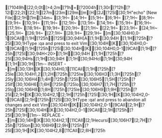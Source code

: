 [?1049h[22;0;0t[>4;2m[?1h=[?2004h[1;30r[?12h[?12l[22;2t[22;1t[27m[23m[29m[m[H[2J[?25l[30;1H"echo" [New File][2;1H[1m[34m~                                                                                                                        [3;1H~                                                                                                                        [4;1H~                                                                                                                        [5;1H~                                                                                                                        [6;1H~                                                                                                                        [7;1H~                                                                                                                        [8;1H~                                                                                                                        [9;1H~                                                                                                                        [10;1H~                                                                                                                        [11;1H~                                                                                                                        [12;1H~                                                                                                                        [13;1H~                                                                                                                        [14;1H~                                                                                                                        [15;1H~                                                                                                                        [16;1H~                                                                                                                        [17;1H~                                                                                                                        [18;1H~                                                                                                                        [19;1H~                                                                                                                        [20;1H~                                                                                                                        [21;1H~                                                                                                                        [22;1H~                                                                                                                        [23;1H~                                                                                                                        [24;1H~                                                                                                                        [25;1H~                                                                                                                        [26;1H~                                                                                                                        [27;1H~                                                                                                                        [28;1H~                                                                                                                        [29;1H~                                                                                                                        [m[30;104H0,0-1[9CAll[1;1H[?25h[?25l[30;94H[A[1;1H[30;94H  [1;1H[?25h[?25l[30;1HType  :qa  and press <Enter> to exit Vim[30;104H[K[30;104H0,0-1[9CAll[1;1H[?25h[?25l[30;104H[K[30;104H0,0-1[9CAll[1;1H[?25h[?25l[30;94H<20>[1;1H[30;94H    [1;1H[?25h[?25l[30;94Hs[1;1H[30;94H [1;1H[30;94Hcl[1;1H[30;94H  [1;1H[30;1H[1m-- INSERT --[m[30;13H[K[30;104H0,1[11CAll[1;1H[?25h[?25le[30;104H1,2[1;2H[?25h[?25lw[30;106H3[1;3H[?25h[?25ly[30;106H4[1;4H[?25h[?25li[30;106H5[1;5H[?25h[?25lf[30;106H6[1;6H[?25h[?25lo[30;106H7[1;7H[?25h[?25lg[30;106H8[1;8H[?25h[?25le[30;106H9[1;9H[?25h[?25l[2;1H[K[30;104H2,1[2;1H[?25h[?25l[30;1H[K[30;104H2,0-1[9CAll[2;1H[?25h[?25l[30;1HType  :qa!  and press <Enter> to abandon all changes and exit Vim[30;104H[K[30;104H2,0-1[9CAll[2;1H[?25h[?25l[30;104H[K[30;104H2,0-1[9CAll[2;1H[?25h[?25l[30;1H[1m-- REPLACE --[m[30;14H[K[30;104H2,1[11CAll[2;1Hecursi[30;106H7[2;7H[?25h[?25lon[30;106H9[2;9H[?25h[?25l[30;1H[K[30;104H2,8[11CAll[2;8H[?25h